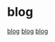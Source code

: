 # blog

[blog](https://github.com/gatsbyjs/gatsby)
[blog](https://github.com/vercel/next.js)
[blog](https://github.com/shining1984/PL-Compiler-Resource)

